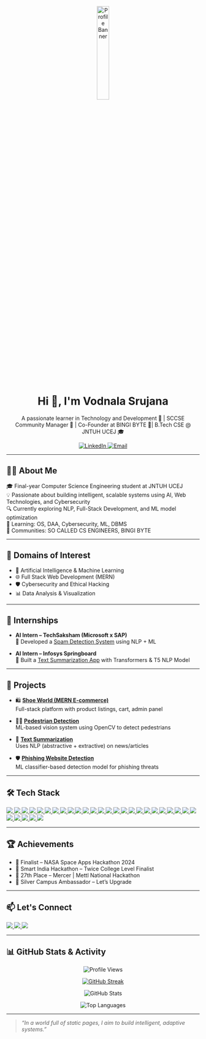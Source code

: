 <!-- Profile Header with a Cool Banner -->
<p align="center">
  <img src="https://media.licdn.com/dms/image/v2/D5603AQEu2IJ24BNxsw/profile-displayphoto-shrink_400_400/profile-displayphoto-shrink_400_400/0/1719803922093?e=1756339200&v=beta&t=qoP6BztjNFIGxNX2ubgUWMSIL1TCDCCfIPY2TbIYLNc" alt="Profile Banner" width="25%">
</p>

<h1 align="center">Hi 👋, I'm Vodnala Srujana</h1>
<p align="center">A passionate learner in Technology and Development 🌟 | SCCSE Community Manager 🚀 | Co-Founder at BINGI BYTE 🚀| B.Tech CSE @ JNTUH UCEJ 🎓</p>

<!-- Social Links -->
<p align="center">
  <a href="https://www.linkedin.com/in/vodnala-srujana-272a06278/" target="_blank">
    <img src="https://img.shields.io/badge/LinkedIn-0A66C2?style=for-the-badge&logo=linkedin&logoColor=white" alt="LinkedIn">
  </a>
  <a href="mailto:vodnalasrujana29@gmail.com" target="_blank">
    <img src="https://img.shields.io/badge/Email-D14836?style=for-the-badge&logo=gmail&logoColor=white" alt="Email">
  </a>
</p>

---

## 👩‍💻 About Me

🎓 Final-year Computer Science Engineering student at JNTUH UCEJ  
💡 Passionate about building intelligent, scalable systems using AI, Web Technologies, and Cybersecurity  
🔍 Currently exploring NLP, Full-Stack Development, and ML model optimization  
🌱 Learning: OS, DAA, Cybersecurity, ML, DBMS  
👥 Communities: SO CALLED CS ENGINEERS, BINGI BYTE 

---

## 🧠 Domains of Interest
- 🤖 Artificial Intelligence & Machine Learning  
- 🌐 Full Stack Web Development (MERN)  
- 🛡️ Cybersecurity and Ethical Hacking  
- 📊 Data Analysis & Visualization  

---

## 💼 Internships

- **AI Intern – TechSaksham (Microsoft x SAP)**  
  🔹 Developed a [Spam Detection System](https://vodnalasrujana004-spam-detect-nlp-spamdetector-ymifus.streamlit.app/) using NLP + ML

- **AI Intern – Infosys Springboard**  
  🔹 Built a [Text Summarization App](https://prabhjotschugh-text-summarization.onrender.com/) with Transformers & T5 NLP Model

---

## 🚀 Projects

- 🛍️ **[Shoe World (MERN E-commerce)](https://shoe-world-client.vercel.app/)**  
  Full-stack platform with product listings, cart, admin panel

- 🚶‍♀️ **[Pedestrian Detection](https://github.com/VodnalaSrujana004/Pedestrian-Detection-RRP)**  
  ML-based vision system using OpenCV to detect pedestrians

- 🧠 **[Text Summarization](https://github.com/VodnalaSrujana004/Text_Summarization_infosys)**  
  Uses NLP (abstractive + extractive) on news/articles

- 🛡️ **[Phishing Website Detection](https://github.com/VodnalaSrujana004/phishing-website-detection-content-based)**  
  ML classifier-based detection model for phishing threats

---

## 🛠️ Tech Stack

<p align="left">

  <!-- AI/ML & NLP -->
  <a href="https://www.python.org" target="_blank">
    <img src="https://img.shields.io/badge/Python-3776AB?style=for-the-badge&logo=python&logoColor=white"/>
  </a>
  <a href="https://www.oracle.com/java/" target="_blank">
    <img src="https://img.shields.io/badge/Java-ED8B00?style=for-the-badge&logo=java&logoColor=white"/>
  </a>
  <a href="https://developer.mozilla.org/en-US/docs/Web/JavaScript" target="_blank">
    <img src="https://img.shields.io/badge/JavaScript-F7DF1E?style=for-the-badge&logo=javascript&logoColor=black"/>
  </a>
  <a href="https://scikit-learn.org/" target="_blank">
    <img src="https://img.shields.io/badge/Scikit--learn-F7931E?style=for-the-badge&logo=scikit-learn&logoColor=white"/>
  </a>
  <a href="https://huggingface.co/docs/transformers/model_doc/t5" target="_blank">
    <img src="https://img.shields.io/badge/Transformers-T5-FFDF00?style=for-the-badge&logo=python&logoColor=black"/>
  </a>
  <a href="https://spacy.io/" target="_blank">
    <img src="https://img.shields.io/badge/SpaCy-09A3D5?style=for-the-badge&logo=spacy&logoColor=white"/>
  </a>
  <a href="https://opencv.org/" target="_blank">
    <img src="https://img.shields.io/badge/OpenCV-5C3EE8?style=for-the-badge&logo=opencv&logoColor=white"/>
  </a>
  <a href="https://pandas.pydata.org/" target="_blank">
    <img src="https://img.shields.io/badge/Pandas-150458?style=for-the-badge&logo=pandas&logoColor=white"/>
  </a>
  <a href="https://numpy.org/" target="_blank">
    <img src="https://img.shields.io/badge/NumPy-013243?style=for-the-badge&logo=numpy&logoColor=white"/>
  </a>
  <a href="https://matplotlib.org/" target="_blank">
    <img src="https://img.shields.io/badge/Matplotlib-11557C?style=for-the-badge&logo=matplotlib&logoColor=white"/>
  </a>
  <a href="https://colab.research.google.com/" target="_blank">
    <img src="https://img.shields.io/badge/Google%20Colab-F9AB00?style=for-the-badge&logo=google-colab&logoColor=white"/>
  </a>
  <a href="https://jupyter.org/" target="_blank">
    <img src="https://img.shields.io/badge/Jupyter-F37626?style=for-the-badge&logo=jupyter&logoColor=white"/>
  </a>

  <!-- MERN Stack -->
  <a href="https://developer.mozilla.org/en-US/docs/Web/HTML" target="_blank">
    <img src="https://img.shields.io/badge/HTML5-E34F26?style=for-the-badge&logo=html5&logoColor=white"/>
  </a>
  <a href="https://developer.mozilla.org/en-US/docs/Web/CSS" target="_blank">
    <img src="https://img.shields.io/badge/CSS3-1572B6?style=for-the-badge&logo=css3&logoColor=white"/>
  </a>
  <a href="https://developer.mozilla.org/en-US/docs/Web/JavaScript" target="_blank">
    <img src="https://img.shields.io/badge/JavaScript-F7DF1E?style=for-the-badge&logo=javascript&logoColor=black"/>
  </a>
  <a href="https://reactjs.org/" target="_blank">
    <img src="https://img.shields.io/badge/React-61DAFB?style=for-the-badge&logo=react&logoColor=black"/>
  </a>
  <a href="https://nodejs.org/" target="_blank">
    <img src="https://img.shields.io/badge/Node.js-339933?style=for-the-badge&logo=nodedotjs&logoColor=white"/>
  </a>
  <a href="https://expressjs.com/" target="_blank">
    <img src="https://img.shields.io/badge/Express.js-000000?style=for-the-badge&logo=express&logoColor=white"/>
  </a>
  <a href="https://www.mongodb.com/" target="_blank">
    <img src="https://img.shields.io/badge/MongoDB-47A248?style=for-the-badge&logo=mongodb&logoColor=white"/>
  </a>
  <a href="https://vercel.com/" target="_blank">
    <img src="https://img.shields.io/badge/Vercel-000000?style=for-the-badge&logo=vercel&logoColor=white"/>
  </a>
  <a href="https://git-scm.com/" target="_blank">
    <img src="https://img.shields.io/badge/Git-F05032?style=for-the-badge&logo=git&logoColor=white"/>
  </a>
  <a href="https://github.com/" target="_blank">
    <img src="https://img.shields.io/badge/GitHub-171515?style=for-the-badge&logo=github&logoColor=white"/>
  </a>

  <!-- Cybersecurity -->
  <a href="https://owasp.org/www-project-top-ten/" target="_blank">
    <img src="https://img.shields.io/badge/Web%20Security-00599C?style=for-the-badge&logo=internet-explorer&logoColor=white"/>
  </a>
  <a href="https://www.wireshark.org/" target="_blank">
    <img src="https://img.shields.io/badge/Wireshark-1679A7?style=for-the-badge&logo=wireshark&logoColor=white"/>
  </a>
  <a href="https://owasp.org/www-project-zap/" target="_blank">
    <img src="https://img.shields.io/badge/OWASP%20ZAP-231F20?style=for-the-badge&logo=owasp&logoColor=white"/>
  </a>

  <!-- Data Analysis & Visualization -->
  <a href="https://www.mysql.com/" target="_blank">
    <img src="https://img.shields.io/badge/SQL-4479A1?style=for-the-badge&logo=mysql&logoColor=white"/>
  </a>
  <a href="https://powerbi.microsoft.com/" target="_blank">
    <img src="https://img.shields.io/badge/Power%20BI-F2C811?style=for-the-badge&logo=powerbi&logoColor=black"/>
  </a>
  <a href="https://www.tableau.com/" target="_blank">
    <img src="https://img.shields.io/badge/Tableau-E97627?style=for-the-badge&logo=tableau&logoColor=white"/>
  </a>
  <a href="https://www.microsoft.com/en-us/microsoft-365/excel" target="_blank">
    <img src="https://img.shields.io/badge/Excel-217346?style=for-the-badge&logo=microsoft-excel&logoColor=white"/>
  </a>
  <a href="https://seaborn.pydata.org/" target="_blank">
    <img src="https://img.shields.io/badge/Seaborn-4B8BBE?style=for-the-badge&logo=python&logoColor=white"/>
  </a>

</p>

---

## 🏆 Achievements

- 🎯 Finalist – NASA Space Apps Hackathon 2024  
- 🥈 Smart India Hackathon – Twice College Level Finalist  
- 🥉 27th Place – Mercer | Mettl National Hackathon  
- 🥇 Silver Campus Ambassador – Let’s Upgrade  

---

## 📫 Let's Connect

<p align="left">
  <a href="https://www.linkedin.com/in/vodnala-srujana-272a06278/" target="_blank">
    <img src="https://img.shields.io/badge/LinkedIn-0A66C2?style=for-the-badge&logo=linkedin&logoColor=white">
  </a>
  <a href="https://github.com/VodnalaSrujana004" target="_blank">
    <img src="https://img.shields.io/badge/GitHub-171515?style=for-the-badge&logo=github&logoColor=white">
  </a>
  <a href="mailto:vodnalasrujana29@gmail.com" target="_blank">
    <img src="https://img.shields.io/badge/Gmail-D14836?style=for-the-badge&logo=gmail&logoColor=white">
  </a>
</p>

---

## 📊 GitHub Stats & Activity

<p align="center">
  <img src="https://komarev.com/ghpvc/?username=VodnalaSrujana004&label=Profile%20views&color=ff9800&style=flat" alt="Profile Views" />
</p>

<p align="center">
  <a href="https://github.com/VodnalaSrujana004">
    <img src="https://github-readme-streak-stats.herokuapp.com?user=VodnalaSrujana004&theme=orange&hide_border=true&date_format=j%20M%5B%20Y%5D" alt="GitHub Streak" />
  </a>
</p>

<p align="center">
  <img src="https://github-readme-stats.vercel.app/api?username=VodnalaSrujana004&show_icons=true&theme=orange&hide_border=true" alt="GitHub Stats" />
</p>

<p align="center">
  <img src="https://github-readme-stats.vercel.app/api/top-langs/?username=VodnalaSrujana004&layout=compact&theme=orange&hide_border=true" alt="Top Languages" />
</p>



---

> _“In a world full of static pages, I aim to build intelligent, adaptive systems.”_

<!---
VodnalaSrujana004/VodnalaSrujana004 is a ✨ special ✨ repository because its `README.md` (this file) appears on your GitHub profile.
You can click the Preview link to take a look at your changes.
--->
